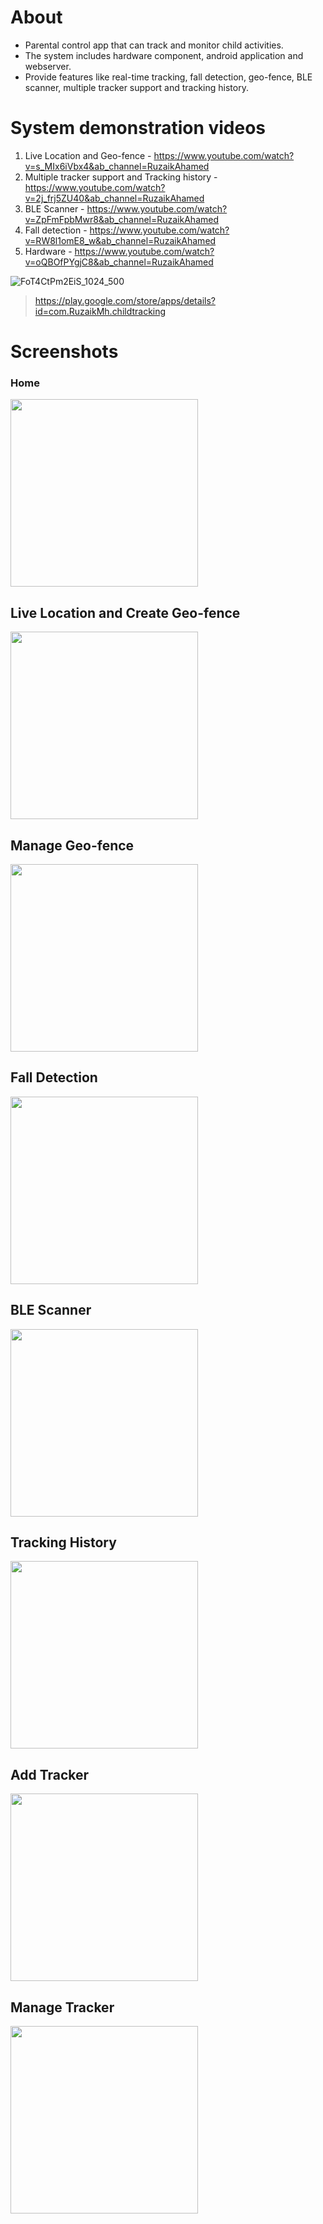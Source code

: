 # About

- Parental control app that can track and monitor child activities.
- The system includes hardware component, android application and webserver.
- Provide features like real-time tracking, fall detection, geo-fence, BLE scanner, multiple tracker support and tracking history.

# System demonstration videos
  1. Live Location and Geo-fence - https://www.youtube.com/watch?v=s_MIx6iVbx4&ab_channel=RuzaikAhamed
  2. Multiple tracker support and Tracking history - https://www.youtube.com/watch?v=2j_frj5ZU40&ab_channel=RuzaikAhamed
  3. BLE Scanner - https://www.youtube.com/watch?v=ZpFmFpbMwr8&ab_channel=RuzaikAhamed
  4. Fall detection - https://www.youtube.com/watch?v=RW8l1omE8_w&ab_channel=RuzaikAhamed
  5. Hardware - https://www.youtube.com/watch?v=oQBOfPYgjC8&ab_channel=RuzaikAhamed
 

![FoT4CtPm2EiS_1024_500](https://user-images.githubusercontent.com/43722260/132114367-e64dd8c1-f627-4b8a-a86a-e219d2482c10.png)

  > https://play.google.com/store/apps/details?id=com.RuzaikMh.childtracking

# Screenshots

### Home

<img src="https://user-images.githubusercontent.com/43722260/132114475-9edbb2ca-8fc5-49d1-b7f9-2f18932e3885.jpg" width="300">

## Live Location and Create Geo-fence

<img src="https://user-images.githubusercontent.com/43722260/132114523-938d52a9-7a6d-4e91-b3c8-4c4de3260b0a.jpg" width="300">

## Manage Geo-fence

<img src="https://user-images.githubusercontent.com/43722260/132114690-7fb4c8d9-56d9-4009-9e77-7f7e5a92aa6b.jpg" width="300">

## Fall Detection

<img src="https://user-images.githubusercontent.com/43722260/132114600-5c81418e-52c4-4a80-a662-37fd3f1e7eec.jpg" width="300">

## BLE Scanner

<img src="https://user-images.githubusercontent.com/43722260/132114641-50fab347-22e9-46b9-bcd2-dcae0051e0e2.jpg" width="300">

## Tracking History

<img src="https://user-images.githubusercontent.com/43722260/132114714-2167de02-bfe8-4f1b-bd55-45bbe70db168.jpg" width="300">

## Add Tracker

<img src="https://user-images.githubusercontent.com/43722260/132114749-6d6af06f-9ca0-443c-9ad0-8433d67bb5fc.jpg" width="300">

## Manage Tracker

<img src="https://user-images.githubusercontent.com/43722260/132114773-b27cd3d0-fa72-4eed-a01b-56d80106cb85.jpg" width="300">





